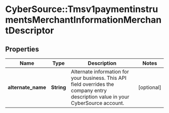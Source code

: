 # CyberSource::Tmsv1paymentinstrumentsMerchantInformationMerchantDescriptor

## Properties
Name | Type | Description | Notes
------------ | ------------- | ------------- | -------------
**alternate_name** | **String** | Alternate information for your business. This API field overrides the company entry description value in your CyberSource account. | [optional] 


